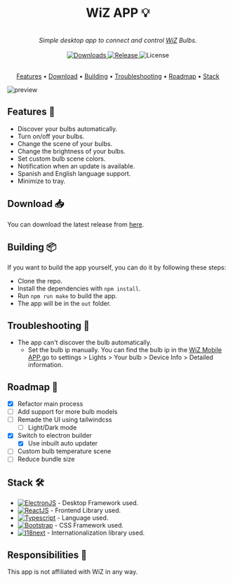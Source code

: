 <div align="center">
    <h1>WiZ APP 💡</h1>
    <br>
    <i>Simple desktop app to connect and control <a href="https://www.wizconnected.com/">WiZ</a> Bulbs.</i>
    <br>
    <br>
    <a href="https://github.com/MatiasTK/WizAPP/releases/latest">
        <img src="https://img.shields.io/github/downloads/MatiasTK/WizAPP/total?style=for-the-badge" alt="Downloads">
    </a>
    <a href="https://github.com/MatiasTK/WizAPP/releases/latest">
        <img src="https://img.shields.io/github/v/release/MatiasTK/WizAPP?style=for-the-badge" alt="Release">
    </a>
    <img src="https://img.shields.io/github/license/MatiasTK/WizAPP?style=for-the-badge" alt="License">
    <br>
    <br>
    <p align="center">
        <a href="#features-">Features</a> •
        <a href="#download-">Download</a> •
        <a href="#building-">Building</a> •
        <a href="#troubleshooting-">Troubleshooting</a> •
        <a href="#roadmap-">Roadmap</a> •
        <a href="#stack-%EF%B8%8F">Stack</a>
    </p>
</div>

![preview](https://github.com/MatiasTK/WizAPP/blob/main/img/preview.gif?raw=true)

## Features 🌟

- Discover your bulbs automatically.
- Turn on/off your bulbs.
- Change the scene of your bulbs.
- Change the brightness of your bulbs.
- Set custom bulb scene colors.
- Notification when an update is available.
- Spanish and English language support.
- Minimize to tray.

## Download 📥

You can download the latest release from [here](https://github.com/MatiasTK/WizAPP/releases/latest).

## Building 📦

If you want to build the app yourself, you can do it by following these steps:

- Clone the repo.
- Install the dependencies with `npm install`.
- Run `npm run make` to build the app.
- The app will be in the `out` folder.

## Troubleshooting 🔨

- The app can't discover the bulb automatically.
  - Set the bulb ip manually. You can find the bulb ip in the [WiZ Mobile APP](https://play.google.com/store/apps/details?id=com.wizconnected.wiz2&pcampaignid=web_share),go to settings > Lights > Your bulb > Device Info > Detailed information.

## Roadmap 🚀

- [x] Refactor main process
- [ ] Add support for more bulb models
- [ ] Remade the UI using tailwindcss
  - [ ] Light/Dark mode
- [x] Switch to electron builder
  - [x] Use inbuilt auto updater
- [ ] Custom bulb temperature scene
- [ ] Reduce bundle size

## Stack 🛠️

- [![ElectronJS](https://img.shields.io/badge/Electron-2B2E3A?style=for-the-badge&logo=electron&logoColor=9FEAF9)](https://www.electronjs.org/) - Desktop Framework used.
- [![ReactJS](https://img.shields.io/badge/React-20232A?style=for-the-badge&logo=react&logoColor=61DAFB)](https://reactjs.org/) - Frontend Library used.
- [![Typescript](https://img.shields.io/badge/TypeScript-007ACC?style=for-the-badge&logo=typescript&logoColor=white)](https://www.typescriptlang.org/) - Language used.
- [![Bootstrap](https://img.shields.io/badge/Bootstrap-563D7C?style=for-the-badge&logo=bootstrap&logoColor=white)](https://getbootstrap.com/) - CSS Framework used.
- [![I18next](https://img.shields.io/badge/I18next-0D2B3E?style=for-the-badge&logo=i18next&logoColor=white)](https://www.i18next.com/) - Internationalization library used.

## Responsibilities 📖

This app is not affiliated with WiZ in any way.

